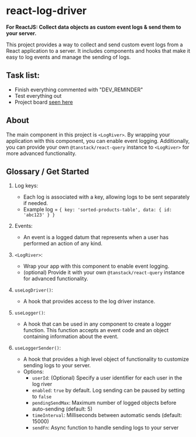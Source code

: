 # react-log-driver

**For ReactJS: Collect data objects as custom event logs & send them to your server.**

This project provides a way to collect and send custom event logs from a React application to a server. It includes components and hooks that make it easy to log events and manage the sending of logs.

## Task list:
- Finish everything commented with "DEV_REMINDER"
- Test everything out
- Project board [seen here](https://github.com/users/realdem/projects/1)

## About
The main component in this project is `<LogRiver>`. By wrapping your application with this component, you can enable event logging. Additionally, you can provide your own `@tanstack/react-query` instance to `<LogRiver>` for more advanced functionality.

## Glossary / Get Started
1. Log keys:
    - Each log is associated with a key, allowing logs to be sent separately if needed.
    - Example log = `{
        key: 'sorted-products-table',
        data: {
            id: 'abc123'
        }
    }`

1. Events:
    - An event is a logged datum that represents when a user has performed an action of any kind.

1. `<LogRiver>`:
    - Wrap your app with this component to enable event logging.
    - (optional) Provide it with your own `@tanstack/react-query` instance for advanced functionality.

1. `useLogDriver()`:
    - A hook that provides access to the log driver instance.

1. `useLogger()`:
    - A hook that can be used in any component to create a logger function. This function accepts an event code and an object containing information about the event.

1. `useLoggerSender()`:
    - A hook that provides a high level object of functionality to customize sending logs to your server.
    - Options:
      - `userId`: (Optional) Specify a user identifier for each user in the log river
      - `enabled`: `true` by default. Log sending can be paused by setting to `false`
      - `pendingSendMax`: Maximum number of logged objects before auto-sending (default: 5)
      - `timeInterval`: Milliseconds between automatic sends (default: 15000)
      - `sendFn`: Async function to handle sending logs to your server